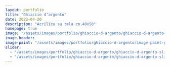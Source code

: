 ```yaml
---
layout: portfolio
title: "Ghiaccio d’argento"
date: 2022-04-20
description: "Acrilico su tela cm.40x50"
homepage: true
image: "/assets/images/portfolio/ghiaccio-d-argento/ghiaccio-d-argento-v1.jpg"
image-header:
image-paint: "/assets/images/portfolio/ghiaccio-d-argento/image-paint-ghiaccio-d-argento-v1.jpg"
slider:
  - "/assets/images/portfolio/ghiaccio-d-argento/ghiaccio-d-argento-slide-1.jpg"
  - "/assets/images/portfolio/ghiaccio-d-argento/ghiaccio-d-argento-slide-2.jpg"
---
```


